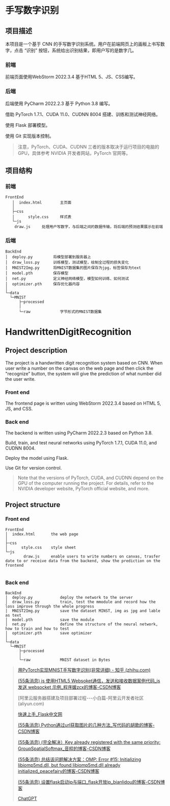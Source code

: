 # 手写数字识别

## 项目描述

本项目是一个基于 CNN 的手写数字识别系统。用户在前端网页上的画板上书写数字，点击 “识别” 按钮，系统给出识别结果，即用户写的是数字几。

### 前端

前端页面使用WebStorm 2022.3.4 基于HTML 5、JS、CSS编写。

### 后端

后端使用 PyCharm 2022.2.3 基于 Python 3.8 编写。

借助 PyTorch 1.7.1、CUDA 11.0、CUDNN 8004 搭建、训练和测试神经网络。

使用 Flask 部署模型。

使用 Git 实现版本控制。

> 注意，PyTorch、CUDA、CUDNN 三者的版本取决于运行项目的电脑的 GPU，具体参考 NVIDIA 开发者网站，PyTorch 官网等。

## 项目结构

### 前端

```
FrontEnd
   │  index.html		主页面
   │      
   ├─css
   │      style.css		样式表
   └─js
   	draw.js		处理用户写数字，与后端之间的数据传输，将后端的预测结果展示在前端
```

### 后端

```
BackEnd
│  deploy.py         将模型部署到服务器上 
│  draw_loss.py      训练模型，测试模型，绘制全过程的损失变化       
│  MNIST2Img.py      将MNIST数据集的图片保存为jpg，标签保存为text  
│  model.pth         保存模型
│  net.py            定义神经网络模型，模型如何训练、如何测试
│  optimizer.pth     保存优化器内容
│               
└─data
  └─MNIST
      ├─processed
      │      
      └─raw             字节形式的MNIST数据集
```

# HandwrittenDigitRecognition

## Project description

The project is a handwritten digit recognition system based on CNN. When user write a number on the canvas on the web page and then click the "recognize" button, the system will give the prediction of what number did the user write. 

### Front end

The frontend page is written using WebStorm 2022.3.4 based on HTML 5, JS, and CSS.

### Back end

The backend is written using PyCharm 2022.2.3 based on Python 3.8.

Build, train, and test neural networks using PyTorch 1.7.1, CUDA 11.0, and CUDNN 8004.

Deploy the model using Flask.

Use Git for version control.

> Note that the versions of PyTorch, CUDA, and CUDNN depend on the GPU of the computer running the project. For details, refer to the NVIDIA developer website, PyTorch official website, and more.

## Project structure

### Front end

```
FrontEnd
│  index.html		the web page
│      
├─css
│      style.css    style sheet
└─js
		draw.js     enable users to write numbers on canvas, trasfer date to or receive data from the backend, show the prediction on the frontend
            

```



### Back end

```
BackEnd
│  deploy.py            deploy the network to the server
│  draw_loss.py         train, test the mmodule and record how the loss improve through the whole progress       
│  MNIST2Img.py         save the dataset MINST, img as jpg and lable as text  
│  model.pth            save the module
│  net.py               define the structure of the neural network, how to train and how to test
│  optimizer.pth        save optimizer
│               
└─data
  └─MNIST
      ├─processed
      │      
      └─raw             MNIST dataset in Bytes
```

> [用PyTorch实现MNIST手写数字识别(非常详细) - 知乎 (zhihu.com)](https://zhuanlan.zhihu.com/p/137571225)
>
> [(55条消息) js 使用HTML5 Websoket通信，发送和接收数据案例代码_js 发送 websocket 示例_程序媛zcx的博客-CSDN博客](https://blog.csdn.net/qq_40015157/article/details/114311028)
>
> [阿里云服务器搭建及项目部署过程---小白篇-阿里云开发者社区 (aliyun.com)
>
> [快速上手_Flask中文网](https://flask.net.cn/quickstart.html#quickstart)
>
> [(55条消息) Python通过url获取图片的几种方法_写代码的胡歌的博客-CSDN博客](https://blog.csdn.net/qq_37124237/article/details/80931894)
>
> [(55条消息) (完全解决）Key already registered with the same priority: GroupSpatialSoftmax_音程的博客-CSDN博客](https://blog.csdn.net/qq_43391414/article/details/120096029)
>
> [(55条消息) 总结该问题解决方案：OMP: Error #15: Initializing libiomp5md.dll, but found libiomp5md.dll already initialized_peacefairy的博客-CSDN博客](https://blog.csdn.net/peacefairy/article/details/110528012)
>
> [(55条消息) 设置flask启动ip与端口_flask开放ip_bianlidou的博客-CSDN博客](https://blog.csdn.net/weixin_44936542/article/details/107343627)
>
> [ChatGPT](https://chat.openai.com/chat)